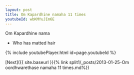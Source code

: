 ```yaml
---
layout: post
title: Om Kapardhine namaha 11 times
youtubeId: wbKMYuJIm6E
---
```

 
 
Om Kapardhine nama 
 
 -  Who has matted hair 
 
  
 
  
 
 
 
 
 
 


{% include youtubePlayer.html id=page.youtubeId %}
 
[Next]({{ site.baseurl }}{% link  split1/_posts/2013-01-25-Om oordhwarethase namaha 11 times.md%})
 

